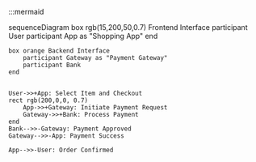 :::mermaid

sequenceDiagram
    box rgb(15,200,50,0.7) Frontend Interface
        participant User
        participant App as "Shopping App"
    end

    box orange Backend Interface
        participant Gateway as "Payment Gateway"
        participant Bank
    end

    
    User->>+App: Select Item and Checkout
    rect rgb(200,0,0, 0.7)
        App->>+Gateway: Initiate Payment Request
        Gateway->>+Bank: Process Payment
    end
    Bank-->>-Gateway: Payment Approved
    Gateway-->>-App: Payment Success

    App-->>-User: Order Confirmed

